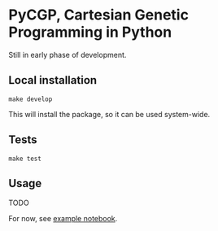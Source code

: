 # PyCGP, Cartesian Genetic Programming in Python

Still in early phase of development.

## Local installation
```
make develop
```
This will install the package, so it can be used system-wide.

## Tests
```
make test
```

## Usage

TODO

For now, see [example notebook](https://github.com/Jarino/pycgp-notebooks/blob/master/Symbolic%20regression.ipynb).
